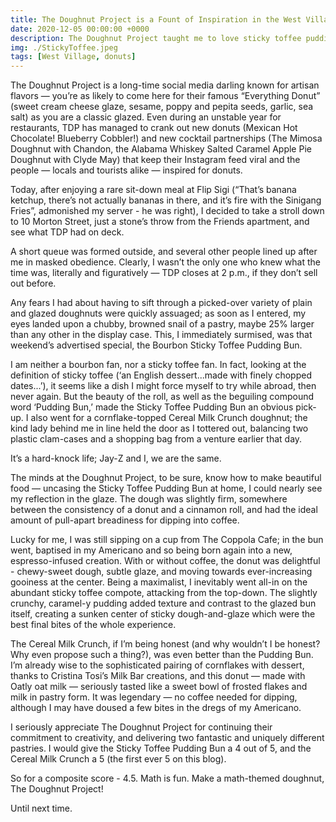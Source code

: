 ```yaml
---
title: The Doughnut Project is a Fount of Inspiration in the West Village
date: 2020-12-05 00:00:00 +0000
description: The Doughnut Project taught me to love sticky toffee pudding...at least on doughnuts
img: ./StickyToffee.jpeg
tags: [West Village, donuts]
---
```

The Doughnut Project is a long-time social media darling known for artisan flavors — you’re as likely to come here for their famous “Everything Donut” (sweet cream cheese glaze, sesame, poppy and pepita seeds, garlic, sea salt) as you are a classic glazed. Even during an unstable year for restaurants, TDP has managed to crank out new donuts (Mexican Hot Chocolate! Blueberry Cobbler!) and new cocktail partnerships (The Mimosa Doughnut with Chandon, the Alabama Whiskey Salted Caramel Apple Pie Doughnut with Clyde May) that keep their Instagram feed viral and the people — locals and tourists alike — inspired for donuts.

Today, after enjoying a rare sit-down meal at Flip Sigi (“That’s banana ketchup, there’s not actually bananas in there, and it’s fire with the Sinigang Fries”, admonished my server - he was right), I decided to take a stroll down to 10 Morton Street, just a stone’s throw from the Friends apartment, and see what TDP had on deck.

A short queue was formed outside, and several other people lined up after me in masked obedience. Clearly, I wasn’t the only one who knew what the time was, literally and figuratively — TDP closes at 2 p.m., if they don’t sell out before.

Any fears I had about having to sift through a picked-over variety of plain and glazed doughnuts were quickly assuaged; as soon as I entered, my eyes landed upon a chubby, browned snail of a pastry, maybe 25% larger than any other in the display case. This, I immediately surmised, was that weekend’s advertised special, the Bourbon Sticky Toffee Pudding Bun.

I am neither a bourbon fan, nor a sticky toffee fan. In fact, looking at the definition of sticky toffee (‘an English dessert...made with finely chopped dates...’), it seems like a dish I might force myself to try while abroad, then never again. But the beauty of the roll, as well as the beguiling compound word ‘Pudding Bun,’ made the Sticky Toffee Pudding Bun an obvious pick-up. I also went for a cornflake-topped Cereal Milk Crunch doughnut; the kind lady behind me in line held the door as I tottered out, balancing two plastic clam-cases and a shopping bag from a venture earlier that day.

It’s a hard-knock life; Jay-Z and I, we are the same.

The minds at the Doughnut Project, to be sure, know how to make beautiful food — uncasing the Sticky Toffee Pudding Bun at home, I could nearly see my reflection in the glaze. The dough was slightly firm, somewhere between the consistency of a donut and a cinnamon roll, and had the ideal amount of pull-apart breadiness for dipping into coffee.

Lucky for me, I was still sipping on a cup from The Coppola Cafe; in the bun went, baptised in my Americano and so being born again into a new, espresso-infused creation. With or without coffee, the donut was delightful - chewy-sweet dough, subtle glaze, and moving towards ever-increasing gooiness at the center. Being a maximalist, I inevitably went all-in on the abundant sticky toffee compote, attacking from the top-down. The slightly crunchy, caramel-y pudding added texture and contrast to the glazed bun itself, creating a sunken center of sticky dough-and-glaze which were the best final bites of the whole experience.

The Cereal Milk Crunch, if I’m being honest (and why wouldn’t I be honest? Why even propose such a thing?), was even better than the Pudding Bun. I’m already wise to the sophisticated pairing of cornflakes with dessert, thanks to Cristina Tosi’s Milk Bar creations, and this donut — made with Oatly oat milk — seriously tasted like a sweet bowl of frosted flakes and milk in pastry form. It was legendary — no coffee needed for dipping, although I may have doused a few bites in the dregs of my Americano.

I seriously appreciate The Doughnut Project for continuing their commitment to creativity, and delivering two fantastic and uniquely different pastries. I would give the Sticky Toffee Pudding Bun a 4 out of 5, and the Cereal Milk Crunch a 5 (the first ever 5 on this blog).

So for a composite score - 4.5. Math is fun. Make a math-themed doughnut, The Doughnut Project!

Until next time.